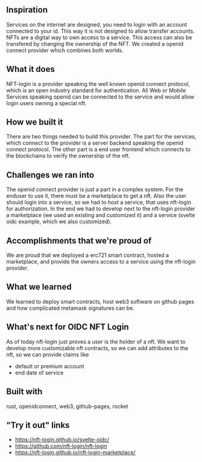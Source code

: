 ## Inspiration

Services on the internet are designed, you need to login with an account connected to your id.
This way it is not designed to allow transfer accounts.
NFTs are a digital way to own access to a service.
This access can also be transfered by changing the ownership of the NFT.
We created a openid connect provider which combines both worlds.

## What it does

NFT-login is a provider speaking the well known openid connect protocol, which is an open industry standard for authentication.
All Web or Mobile Services speaking openid can be connected to the service and
would allow login users owning a special nft.

## How we built it

There are two things needed to build this provider. The part for the services, which connect to the provider is a server backend speaking the openid connect protocol. The other part is a end user frontend which connects to the blockchains to verify the ownership of the nft.

## Challenges we ran into

The openid connect provider is just a part in a complex system.
For the enduser to use it, there must be a marketplace to get a nft.
Also the user should login into a service, so we had to host a service, that 
uses nft-login for authorization. In the end we had to develop next to the nft-login provider a marketplace (we used an existing and customized it) and a service (svelte oidc example, which we also customized).

## Accomplishments that we're proud of

We are proud that we deployed a erc721 smart contract, hosted a marketplace,
and provide the owners access to a service using the nft-login provider.

## What we learned

We learned to deploy smart contracts, host web3 software on github pages and
how complicated metamask signatures can be.

## What's next for OIDC NFT Login

As of today nft-login just proves a user is the holder of a nft.
We want to develop more customizable nft contracts, so we can add attributes to the nft, so we can provide claims like

* default or premium account
* end date of service

## Built with

rust, openidconnect, web3, github-pages, rocket

## "Try it out" links

* https://nft-login.github.io/svelte-oidc/
* https://github.com/nft-login/nft-login
* https://nft-login.github.io/nft-login-marketplace/
